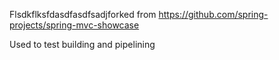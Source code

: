 Flsdkflksfdasdfasdfsadjforked from https://github.com/spring-projects/spring-mvc-showcase

Used to test building and pipelining
